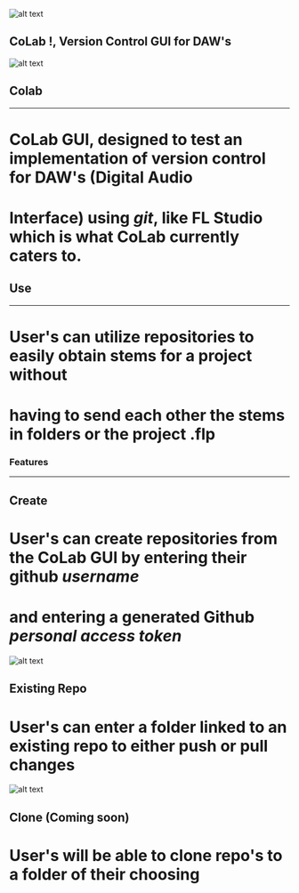 
![alt text](https://github.com/osmosis10/versionController/blob/master/WinFormsApp1/Resources/favicon.ico)

## CoLab !, Version Control GUI for DAW's

![alt text](https://github.com/osmosis10/versionController/blob/master/WinFormsApp1/Resources/mainMenuimage.jpg)

## Colab
---
# CoLab GUI, designed to test an implementation of version control for DAW's (Digital Audio  
# Interface) using *git*, like FL Studio which is what CoLab currently caters to.  

## Use 
---
# User's can utilize repositories to easily obtain stems for a project without 
# having to send each other the stems in folders or the project .flp 

### Features 
---
##  Create 
# User's can create repositories from the CoLab GUI by entering their github *username* 
# and entering a generated Github *personal access token* 
![alt text](https://github.com/osmosis10/versionController/blob/master/WinFormsApp1/Resources/CreateFeaturedImage.jpg) 


## Existing Repo
# User's can enter a folder linked to an existing repo to either push or pull changes 
![alt text](https://github.com/osmosis10/versionController/blob/master/WinFormsApp1/Resources/ExistingProjectImage.jpg) 

## Clone (Coming soon) 
# User's will be able to clone repo's to a folder of their choosing 


